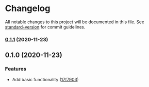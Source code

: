# Changelog

All notable changes to this project will be documented in this file. See [standard-version](https://github.com/conventional-changelog/standard-version) for commit guidelines.

### [0.1.1](https://github.com/accessible-components/tag-input/compare/v0.1.0...v0.1.1) (2020-11-23)

## 0.1.0 (2020-11-23)


### Features

* Add basic functionality ([17f7903](https://github.com/accessible-components/tag-input/commit/17f79035f11547d06ea94095c5726b256e2e583f))
